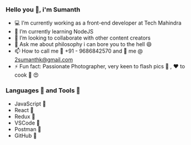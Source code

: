 ### Hello you 👋, i'm Sumanth 

- 💻 I’m currently working as a front-end developer at Tech Mahindra
- 🌱 I’m currently learning NodeJS
- 👯 I’m looking to collaborate with other content creators
- 💬 Ask me about philosophy i can bore you to the hell :smile:
- 📫 How to call me :calling: +91 - 9686842570 and :e-mail: me @ 2sumanthk@gmail.com
- ⚡ Fun fact: Passionate Photographer, very keen to flash pics :camera_flash: , :heart: to cook :poultry_leg: :heart_eyes:

### Languages 📃 and Tools 🏹

- JavaScript 📃
- React 📃
- Redux 📃
- VSCode 🏹
- Postman 🏹
- GitHub 🏹


  
